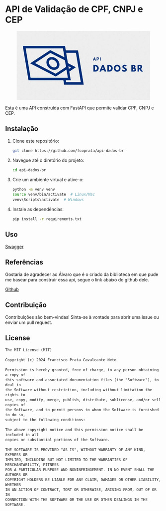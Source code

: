 # API de Validação de CPF, CNPJ e CEP

<p align="center">
    <img src="assets/Api dados Br.jpg" width=430/>
</p>

Esta é uma API construída com FastAPI que permite validar CPF, CNPJ e CEP.

## Instalação

1. Clone este repositório:

    ```bash
    git clone https://github.com/fcoprata/api-dados-br
    ```

2. Navegue até o diretório do projeto:

    ```bash
    cd api-dados-br
    ```

3. Crie um ambiente virtual e ative-o:

    ```bash
    python -m venv venv
    source venv/bin/activate  # Linux/Mac
    venv\Scripts\activate  # Windows
    ```

4. Instale as dependências:

    ```bash
    pip install -r requirements.txt
    ```

## Uso

[Swagger](https://api-dados-br-166d8ed0ad05.herokuapp.com/)

## Referências 

Gostaria de agradecer ao Álvaro que é o criado da biblioteca em que pude me basear para construir essa api, segue o link abaixo do github dele.

[Github](https://github.com/alvarofpp/validate-docbr)

## Contribuição

Contribuições são bem-vindas! Sinta-se à vontade para abrir uma issue ou enviar um pull request.


## License

```
The MIT License (MIT)

Copyright (c) 2024 Francisco Prata Cavalcante Neto

Permission is hereby granted, free of charge, to any person obtaining a copy of
this software and associated documentation files (the "Software"), to deal in
the Software without restriction, including without limitation the rights to
use, copy, modify, merge, publish, distribute, sublicense, and/or sell copies of
the Software, and to permit persons to whom the Software is furnished to do so,
subject to the following conditions:

The above copyright notice and this permission notice shall be included in all
copies or substantial portions of the Software.

THE SOFTWARE IS PROVIDED "AS IS", WITHOUT WARRANTY OF ANY KIND, EXPRESS OR
IMPLIED, INCLUDING BUT NOT LIMITED TO THE WARRANTIES OF MERCHANTABILITY, FITNESS
FOR A PARTICULAR PURPOSE AND NONINFRINGEMENT. IN NO EVENT SHALL THE AUTHORS OR
COPYRIGHT HOLDERS BE LIABLE FOR ANY CLAIM, DAMAGES OR OTHER LIABILITY, WHETHER
IN AN ACTION OF CONTRACT, TORT OR OTHERWISE, ARISING FROM, OUT OF OR IN
CONNECTION WITH THE SOFTWARE OR THE USE OR OTHER DEALINGS IN THE SOFTWARE.
```